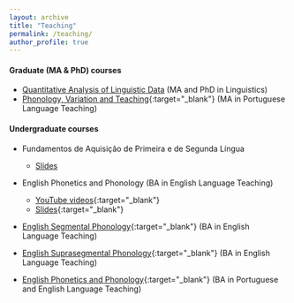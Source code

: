 ```yaml
---
layout: archive
title: "Teaching"
permalink: /teaching/
author_profile: true
---
```


#### Graduate (MA \& PhD) courses
- [Quantitative Analysis of Linguistic Data](https://ronaldolimajr.github.io/quant-data-analysis) (MA and PhD in Linguistics)
- [Phonology, Variation and Teaching](http://ronaldolimajr.github.io/files/FonVarEns2021.1.pdf){:target="_blank"} (MA in Portuguese Language Teaching)


#### Undergraduate courses
- Fundamentos de Aquisição de Primeira e de Segunda Língua
    + [Slides](/Fund-Aquis/)

- English Phonetics and Phonology (BA in English Language Teaching)
    + [YouTube videos](https://youtube.com/playlist?list=PLzkA7H-mNfYjuQEAm5NPRdMtfdrF4mdJw){:target="_blank"}
    + [Slides](https://github.com/ronaldolimajr/englishPhonPhon){:target="_blank"}

- [English Segmental Phonology](http://ronaldolimajr.github.io/files/FonologiaSegmental2021.1.pdf){:target="_blank"} (BA in English Language Teaching)

- [English Suprasegmental Phonology](http://ronaldolimajr.github.io/files/FonSupra-programa-2021.2.pdf){:target="_blank"} (BA in English Language Teaching)

- [English Phonetics and Phonology](http://ronaldolimajr.github.io/files/FonéticaFonologia2021.1.pdf){:target="_blank"} (BA in Portuguese and English Language Teaching)


<!--

{% include base_path %}

{% for post in site.teaching reversed %}
  {% include archive-single.html %}
{% endfor %}

-->
